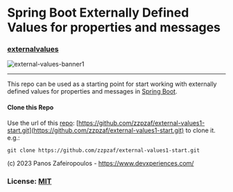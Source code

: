 # Spring Boot Externally Defined Values for properties and messages

### [externalvalues](https://github.com/zzpzaf/external-values1-start)

![external-values-banner1](https://github.com/zzpzaf/external-values1-start/assets/41330248/9c5cd05f-7318-444a-893b-59353735b1e6)
           

-------


This repo can be used as a starting point for start working with externally defined values for properties and messages in [Spring Boot](https://spring.io/).


#### Clone this Repo

Use the url of this [repo](https://github.com/zzpzaf/external-values1-start.git): [https://github.com/zzpzaf/external-values1-start.git](https://github.com/zzpzaf/external-values1-start.git) to clone it. e.g.:

`git clone https://github.com/zzpzaf/external-values1-start.git`

(c) 2023 Panos Zafeiropoulos - https://www.devxperiences.com/
### License: [MIT](https://choosealicense.com/licenses/mit/)